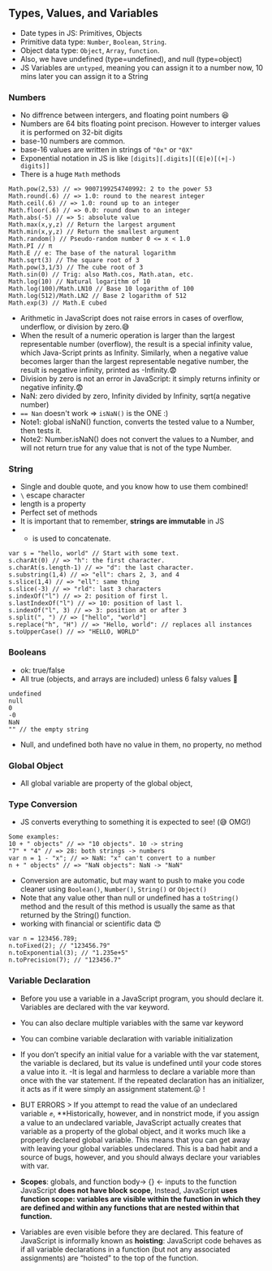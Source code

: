 ## Types, Values, and Variables
- Date types in JS: Primitives, Objects
- Primitive data type: `Number`, `Boolean`, `String`.
- Object data type: `Object`, `Array`, `function`.
- Also, we have undefined (type=undefined), and null (type=object)
- JS Variables are `untyped`, meaning you can assign it to a number now, 10 mins later you can assign it to a String

### Numbers
- No diffrence between intergers, and floating point numbers :laughing:
- Numbers are 64 bits floating point precison. However to interger values it is performed on 32-bit digits
- base-10 numbers are common.
- base-16 values are written in strings of `"0x"` or `"0X"`
- Exponential notation in JS is like `[digits][.digits][(E|e)[(+|-) digits]]`
- There is a huge `Math` methods
```
Math.pow(2,53) // => 9007199254740992: 2 to the power 53
Math.round(.6) // => 1.0: round to the nearest integer
Math.ceil(.6) // => 1.0: round up to an integer
Math.floor(.6) // => 0.0: round down to an integer
Math.abs(-5) // => 5: absolute value
Math.max(x,y,z) // Return the largest argument
Math.min(x,y,z) // Return the smallest argument
Math.random() // Pseudo-random number 0 <= x < 1.0
Math.PI // π
Math.E // e: The base of the natural logarithm
Math.sqrt(3) // The square root of 3
Math.pow(3,1/3) // The cube root of 3
Math.sin(0) // Trig: also Math.cos, Math.atan, etc.
Math.log(10) // Natural logarithm of 10
Math.log(100)/Math.LN10 // Base 10 logarithm of 100
Math.log(512)/Math.LN2 // Base 2 logarithm of 512
Math.exp(3) // Math.E cubed
```
- Arithmetic in JavaScript does not raise errors in cases of overflow, underflow, or division by zero.:sweat_smile:
- When the result of a numeric operation is larger than the largest representable number (overflow), the result is a special infinity value, which Java-Script prints as Infinity. Similarly, when a negative value becomes larger than the largest representable negative number, the result is negative infinity, printed as -Infinity.:fearful:
- Division by zero is not an error in JavaScript: it simply returns infinity or negative infinity.:fearful:
- NaN: zero divided by zero, Infinity divided by Infinity, sqrt(a negative number)
- `== Nan` doesn't work  => `isNaN()` is the ONE :) 
- Note1: global isNaN() function, converts the tested value to a Number, then tests it.
- Note2: Number.isNaN() does not convert the values to a Number, and will not return true for any value that is not of the type Number.

### String
- Single and double quote, and you know how to use them combined!
- `\` escape character 
- length is a property
- Perfect set of methods
- It is important that to remember, **strings are immutable** in JS
-  + is used to concatenate.
```
var s = "hello, world" // Start with some text.
s.charAt(0) // => "h": the first character.
s.charAt(s.length-1) // => "d": the last character.
s.substring(1,4) // => "ell": chars 2, 3, and 4
s.slice(1,4) // => "ell": same thing
s.slice(-3) // => "rld": last 3 characters
s.indexOf("l") // => 2: position of first l.
s.lastIndexOf("l") // => 10: position of last l.
s.indexOf("l", 3) // => 3: position at or after 3
s.split(", ") // => ["hello", "world"]
s.replace("h", "H") // => "Hello, world": // replaces all instances
s.toUpperCase() // => "HELLO, WORLD"
```

### Booleans
- ok: true/false
- All true (objects, and arrays are included) unless 6 falsy values :imp:
```
undefined
null
0
-0
NaN
"" // the empty string
```
- Null, and undefined both have no value in them, no property, no method

### Global Object
- All global variable are property of the global object,

### Type Conversion
- JS converts everything to something it is expected to see! (:sweat_smile: OMG!)
```
Some examples:
10 + " objects" // => "10 objects". 10 -> string
"7" * "4" // => 28: both strings -> numbers
var n = 1 - "x"; // => NaN: "x" can't convert to a number
n + " objects" // => "NaN objects": NaN -> "NaN"
```
- Conversion are automatic, but may want to push to make you code cleaner using `Boolean()`, `Number()`, `String()` or `Object()`
- Note that any value other than null or undefined has a `toString()` method and the result of this method is usually the same as that returned by the String() function.
- working with financial or scientific data  :heart_eyes:
```
var n = 123456.789;
n.toFixed(2); // "123456.79"
n.toExponential(3); // "1.235e+5"
n.toPrecision(7); // "123456.7"
```

### Variable Declaration
- Before you use a variable in a JavaScript program, you should declare it. Variables are declared with the var keyword.
- You can also declare multiple variables with the same var keyword
- You can combine variable declaration with variable initialization
- If you don’t specify an initial value for a variable with the var statement, the variable is declared, but its value is undefined until your code stores a value into it.
-It is legal and harmless to declare a variable more than once with the var statement. If the repeated declaration has an initializer,
it acts as if it were simply an assignment statement.:stuck_out_tongue: !
- BUT ERRORS  > If you attempt to read the value of an undeclared variable :fist:, 
**Historically, however, and in nonstrict mode, if you assign a value to an undeclared variable, JavaScript actually creates that variable as a property of the global object, and it works much like a properly declared global variable. This means that you can get away with leaving your global variables undeclared. This is a bad habit and a source of bugs, however, and you should always declare your variables with var.

- **Scopes**:  globals, and function body-> {} <- inputs to the function
JavaScript **does not have block scope**, Instead, JavaScript **uses function scope: variables are visible within the
function in which they are defined and within any functions that are nested within that function.**
- Variables are even visible before they are declared. This feature of JavaScript is informally known as **hoisting**: JavaScript code behaves as if all variable declarations in a function (but not any associated assignments) are “hoisted” to the top of the function.
